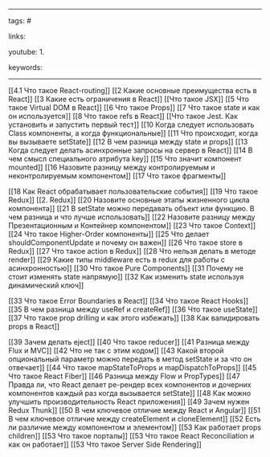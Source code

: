 ____

tags: #

links: 

youtube: 
1. 

keywords:

_____

[[4.1 Что такое React-routing]]
[[2 Какие основные преимущества есть в React]]
[[3 Какие есть ограничения в React]]
[[Что такое JSX]]
[[5 Что такое Virtual DOM в React]]
[[6 Что такое Props]]
[[7 Что такое state и как он используется]]
[[8 Что такое refs в React]]
[[Что такое Jest. Как установить и запустить первый тест]]
[[10 Когда следует использовать Class компоненты, а когда функциональные]]
[[11 Что происходит, когда вы вызываете setState]]
[[12 В чем разница между state и props]]
[[13 Когда следует делать асинхронные запросы на сервер в React]]
[[14 В чем смысл специального атрибута key]]
[[15 Что значит компонент mounted]]
[[16 Назовите разницу между контролируемым и неконтролируемым компонентом]]
[[17 Что такое фрагменты]]

[[18 Как React обрабатывает пользовательские события]]
[[19 Что такое Redux]]
[[2. Redux]]
[[20 Назовите основные этапы жизненного цикла компонента]]
[[21 В setState можно передавать объект или функцию. В чем разница и что лучше использовать]]
[[22 Назовите разницу между Презентационным и Контейнер компонентом]]
[[23 Что такое Context]]
[[24 Что такое Higher-Order компоненты]]
[[25 Что делает shouldComponentUpdate и почему он важен]]
[[26 Что такое store в Redux]]
[[27 Что такое action в Redux]]
[[28 Что нельзя делать в методе render]]
[[29 Какие типы middleware есть в redux для работы с асинхронностью]]
[[30 Что такое Pure Components]]
[[31 Почему не стоит изменять state напрямую]]
[[32 Как изменить state используя динамический ключ]]

[[33 Что такое Error Boundaries в React]]
[[34 Что такое React Hooks]]
[[35 В чем разница между useRef и createRef]]
[[36 Что такое useState]]
[[37 Что такое prop drilling и как этого избежать]]
[[38 Как валидировать props в React]]


[[39 Зачем делать eject]]
[[40 Что такое reducer]]
[[41 Разница между Flux и MVC]]
[[42 Что не так с этим кодом]]
[[43 Какой второй опциональный параметр можно передать в метод setState и за что он отвечает]]
[[44 Что такое mapStateToProps и mapDispatchToProps]]
[[45 Что такое React Fiber]]
[[46 Разница между Flow и PropTypes]]
[[47 Правда ли, что React делает ре-рендер всех компонентов и дочерних компонентов каждый раз когда вызывается setState]]
[[48 Как можно улучшить производительность React приложения]]
[[49 Зачем нужен Redux Thunk]]
[[50 В чем ключевое отличие между React и Angular]]
[[51 В чем ключевое отличие между createElement и cloneElement]]
[[52 Есть ли различие между компонентом и элементом]]
[[53 Как работает props children]]
[[53 Что такое порталы]]
[[53 Что такое React Reconciliation и как он работает]]
[[53 Что такое Server Side Rendering]]